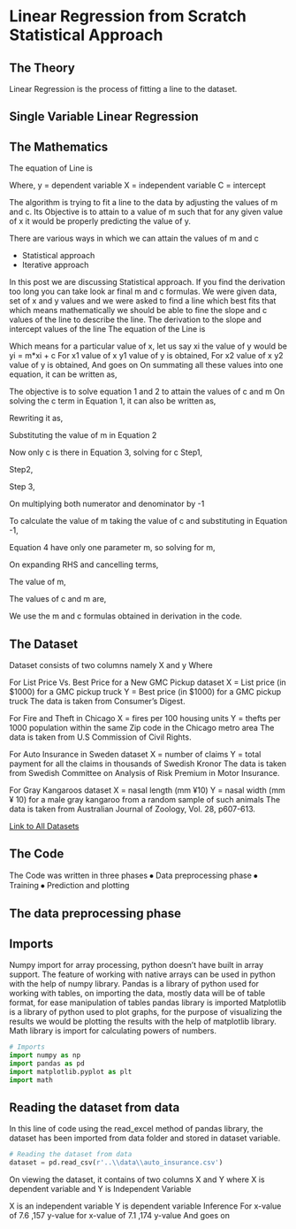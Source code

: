 # Linear Regression from Scratch Statistical Approach



## The Theory

Linear Regression is the process of fitting a line to the dataset.

## Single Variable Linear Regression

## The Mathematics

The equation of Line is

Where,
 y = dependent variable
 X = independent variable
C = intercept 

The algorithm is trying to fit a line to the data by adjusting the values of m and c. Its Objective is to attain to a value of m such that for any given value of x it would be properly predicting the value of y.

There are various ways in which we can attain the values of m and c 

* Statistical approach
* Iterative approach

In this post we are discussing Statistical approach. If you find the derivation too long you can take look ar final m and c formulas.
We were given data, set of x and y values and we were asked to find a line which best fits that which means mathematically we should be able to fine the slope and c values of the line to describe the line.
The derivation to the slope and intercept values of the line
The equation of the Line is

Which means for a particular value of x, let us say xi the value of y would be yi = m*xi + c
For x1 value of x y1 value of y is obtained,
For x2 value of x y2 value of y is obtained,
And goes on 
On summating all these values into one equation, it can be written as,


The objective is to solve equation 1 and 2 to attain the values of c and m
On solving the c term in Equation 1, it can also be written as,

Rewriting it as,

Substituting the value of m in Equation 2

Now only c is there in Equation 3, solving for c 
Step1,

Step2,

Step 3,

On multiplying both numerator and denominator by -1


To calculate the value of m taking the value of c and substituting in Equation -1,

Equation 4 have only one parameter m, so solving for m,

On expanding RHS and cancelling terms, 

The value of m,


The values of c and m are,



We use the m and c formulas obtained in derivation in the code.

## The Dataset 

Dataset consists of two columns namely X and y
Where

For List Price Vs. Best Price for a New GMC Pickup dataset
X = List price (in $1000) for a GMC pickup truck
Y = Best price (in $1000) for a GMC pickup truck
The data is taken from Consumer’s Digest.

For Fire and Theft in Chicago 
X = fires per 100 housing units
Y = thefts per 1000 population within the same Zip code in the Chicago metro area
The data is taken from U.S Commission of Civil Rights.

For Auto Insurance in Sweden dataset
X = number of claims
Y = total payment for all the claims in thousands of Swedish Kronor
The data is taken from Swedish Committee on Analysis of Risk Premium in Motor Insurance.

For Gray Kangaroos dataset
X = nasal length (mm ¥10)
Y = nasal width (mm ¥ 10)
for a male gray kangaroo from a random sample of such animals
The data is taken from Australian Journal of Zoology, Vol. 28, p607-613.

[Link to All Datasets]()

## The Code

The Code was written in three phases
⦁	Data preprocessing phase
⦁	Training
⦁	Prediction and plotting

## The data preprocessing phase
## Imports 

Numpy import for array processing, python doesn’t have built in array support. The feature of working with native arrays can be used in python with the help of numpy library.
Pandas is a library of python used for working with tables, on importing the data, mostly data will be of table format, for ease manipulation of tables pandas library is imported
Matplotlib is a library of python used to plot graphs, for the purpose of visualizing the results we would be plotting the results with the help of matplotlib library.
Math library is import for calculating powers of numbers.

```python
# Imports
import numpy as np
import pandas as pd
import matplotlib.pyplot as plt
import math
```

## Reading the dataset from data

In this line of code using the read_excel method of pandas library, the dataset has been imported from data folder and stored in dataset variable.

```python
# Reading the dataset from data
dataset = pd.read_csv(r'..\\data\\auto_insurance.csv')
```

On viewing the dataset, it contains of two columns X and Y where X is dependent variable and Y is Independent Variable

X is an independent variable 
Y is dependent variable Inference
For x-value of 7.6 ,157 y-value 
for   x-value of 7.1 ,174 y-value
And goes on
